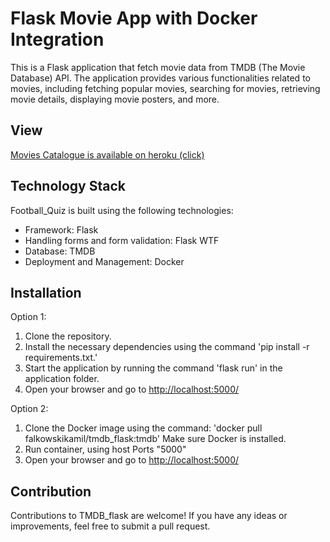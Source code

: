 # Flask Movie App with Docker Integration

This is a Flask application that fetch movie data from TMDB (The Movie Database) API. The application provides various functionalities related to movies, including fetching popular movies, searching for movies, retrieving movie details, displaying movie posters, and more.

## View

[Movies Catalogue is available on heroku (click)](https://tmdbflaskapp-062ece8d6d6e.herokuapp.com/)


## Technology Stack

Football_Quiz is built using the following technologies:

- Framework: Flask
- Handling forms and form validation: Flask WTF
- Database: TMDB
- Deployment and Management: Docker

## Installation

Option 1:
   1. Clone the repository.
   2. Install the necessary dependencies using the command 'pip install -r requirements.txt.'
   3. Start the application by running the command 'flask run' in the application folder.
   4. Open your browser and go to [http://localhost:5000/](http://localhost:5000/)
   
Option 2:
   1. Clone the Docker image using the command: 'docker pull falkowskikamil/tmdb_flask:tmdb' Make sure Docker is installed.
   2. Run container, using host Ports "5000"
   3. Open your browser and go to [http://localhost:5000/](http://localhost:5000/)

## Contribution

Contributions to TMDB_flask are welcome! If you have any ideas or improvements, feel free to submit a pull request.
